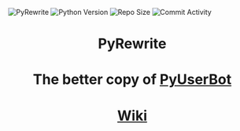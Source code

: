 ![PyRewrite](https://user-images.githubusercontent.com/80628386/235303771-1aea2a1f-590c-4bfe-8d48-d02b4643e943.png)
![Python Version](https://img.shields.io/badge/Python-v3.8-blue)
![Repo Size](https://img.shields.io/github/repo-size/purpl3-yt/pyrewrite)
![Commit Activity](https://img.shields.io/github/commit-activity/w/purpl3-yt/pyrewrite)

<h1 align='center'>PyRewrite</h1>

<h1 align='center' style=>The better copy of <a href='https://github.com/purpl3-yt/pyuserbot'>PyUserBot</a></h1>

<h1 align='center'><a href="https://github.com/purpl3-yt/pyrewrite/wiki">Wiki</a></h1>
